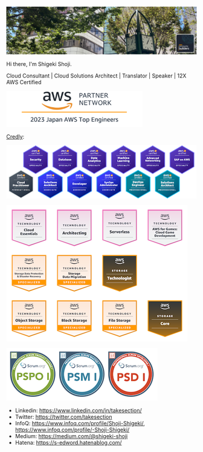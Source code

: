 ![](header.png)

Hi there, I'm Shigeki Shoji.

Cloud Consultant | Cloud Solutions Architect | Translator | Speaker | 12X AWS Certified

<a href="https://aws.amazon.com/jp/blogs/psa/2023-japan-aws-top-engineers/"><img src="https://github.com/edward-mamezou/edward-mamezou/raw/main/2023JapanAWSTopEngineers-logo_light.png" width="360px"></a>

[Credly](https://www.credly.com/users/username.835c802c/badges):

![AWS Certified](badges.png)

![AWS Learning](learning.png)

![Professional Scrum](professional-scrum.png)

* Linkedin: https://www.linkedin.com/in/takesection/
* Twitter: https://twitter.com/takesection
* InfoQ: https://www.infoq.com/profile/Shoji-Shigeki/, https://www.infoq.com/profile/-Shoji-Shigeki/
* Medium: https://medium.com/@shigeki-shoji
* Hatena: https://s-edword.hatenablog.com/
